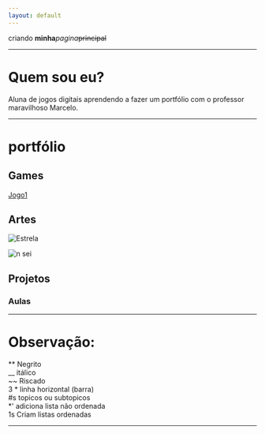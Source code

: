 ```yaml
---
layout: default
---
```


criando **minha**_pagina_~~principal~~

* * *

# Quem sou eu?
 Aluna de jogos digitais aprendendo a fazer um portfólio com o professor maravilhoso Marcelo.
 
 * * *
 
# portfólio

## Games  
[Jogo1](https://elielton90.github)

## Artes  

![Estrela](https://orig00.deviantart.net/a686/f/2011/295/6/a/gir_pixel_art_grid_by_hama_girl-d4dm8nj.png)  

![n sei](https://i.pinimg.com/originals/23/7e/fa/237efa511f48f6af492399ba74fecf19.jpg)   


## Projetos  

### Aulas

* * *

# Observação:

** Negrito  
__ itálico  
~~ Riscado  
3 * linha horizontal (barra)  
#s topicos ou subtopicos   
*' adiciona lista não ordenada   
1s Criam listas ordenadas  

* * *
